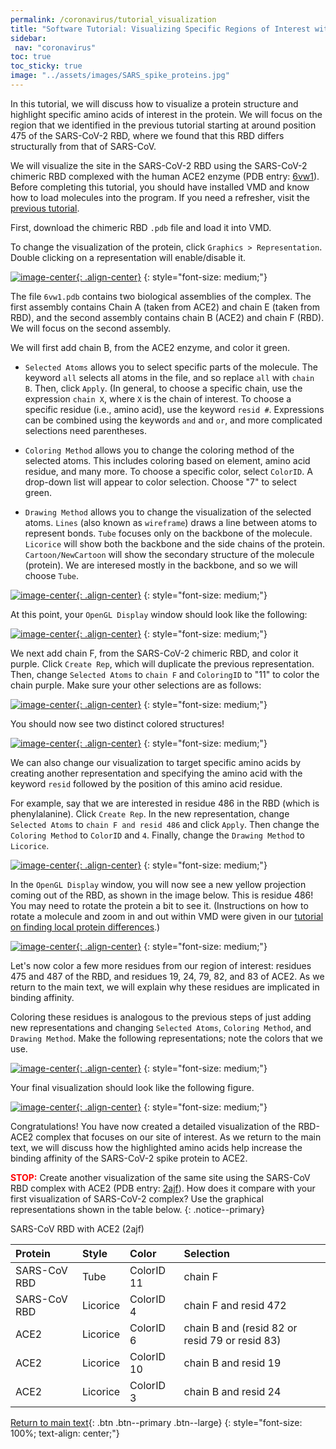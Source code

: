 ```yaml
---
permalink: /coronavirus/tutorial_visualization
title: "Software Tutorial: Visualizing Specific Regions of Interest within the Spike Protein Structure"
sidebar:
 nav: "coronavirus"
toc: true
toc_sticky: true
image: "../assets/images/SARS_spike_proteins.jpg"
---
```


In this tutorial, we will discuss how to visualize a protein structure and highlight specific amino acids of interest in the protein. We will focus on the region that we identified in the previous tutorial starting at around position 475 of the SARS-CoV-2 RBD, where we found that this RBD differs structurally from that of SARS-CoV.

We will visualize the site in the SARS-CoV-2 RBD using the SARS-CoV-2 chimeric RBD complexed with the human ACE2 enzyme (PDB entry: <a href="https://www.rcsb.org/structure/6vw1" target="_blank">6vw1</a>). Before completing this tutorial, you should have installed VMD and know how to load molecules into the program. If you need a refresher, visit the <a href="tutorial_multiseq" target="_blank">previous tutorial</a>.

First, download the chimeric RBD `.pdb` file and load it into VMD.

To change the visualization of the protein, click `Graphics > Representation`. Double clicking on a representation will enable/disable it.

[![image-center](../assets/images/600px/Ridge4.png){: .align-center}](../assets/images/Ridge4.png)
{: style="font-size: medium;"}

The file `6vw1.pdb` contains two biological assemblies of the complex. The first assembly contains Chain A (taken from ACE2) and chain E (taken from RBD), and the second assembly contains chain B (ACE2) and chain F (RBD). We will focus on the second assembly.

We will first add chain B, from the ACE2 enzyme, and color it green.

* `Selected Atoms` allows you to select specific parts of the molecule. The keyword `all` selects all atoms in the file, and so replace `all` with `chain B`. Then, click `Apply`. (In general, to choose a specific chain, use the expression `chain X`, where `X` is the chain of interest. To choose a specific residue (i.e., amino acid), use the keyword `resid #`. Expressions can be combined using the keywords `and` and `or`, and more complicated selections need parentheses.

* `Coloring Method` allows you to change the coloring method of the selected atoms. This includes coloring based on element, amino acid residue, and many more. To choose a specific color, select `ColorID`. A drop-down list will appear to color selection. Choose "7" to select green.

* `Drawing Method` allows you to change the visualization of the selected atoms. `Lines` (also known as `wireframe`) draws a line between atoms to represent bonds. `Tube` focuses only on the backbone of the molecule.  `Licorice` will show both the backbone and the side chains of the protein. `Cartoon/NewCartoon` will show the secondary structure of the molecule (protein). We are interesed mostly in the backbone, and so we will choose `Tube`.

[![image-center](../assets/images/600px/Ridge5.png){: .align-center}](../assets/images/Ridge5.png)
{: style="font-size: medium;"}

At this point, your `OpenGL Display` window should look like the following:

[![image-center](../assets/images/600px/Ridge6.png){: .align-center}](../assets/images/Ridge6.png)
{: style="font-size: medium;"}

We next add chain F, from the SARS-CoV-2 chimeric RBD, and color it purple. Click `Create Rep`, which will duplicate the previous representation. Then, change `Selected Atoms` to `chain F` and `ColoringID` to "11" to color the chain purple. Make sure your other selections are as follows:

[![image-center](../assets/images/600px/Ridge7.png){: .align-center}](../assets/images/Ridge7.png)
{: style="font-size: medium;"}

You should now see two distinct colored structures!

[![image-center](../assets/images/600px/Ridge8.png){: .align-center}](../assets/images/Ridge8.png)
{: style="font-size: medium;"}

We can also change our visualization to target specific amino acids by creating another representation and specifying the amino acid with the keyword `resid` followed by the position of this amino acid residue.

For example, say that we are interested in residue 486 in the RBD (which is phenylalanine). Click `Create Rep`. In the new representation, change `Selected Atoms` to `chain F and resid 486` and click `Apply`. Then change the `Coloring Method` to `ColorID` and `4`. Finally, change the `Drawing Method` to `Licorice`.

[![image-center](../assets/images/600px/Ridge8-1.png){: .align-center}](../assets/images/Ridge8-1.png)
{: style="font-size: medium;"}

In the `OpenGL Display` window, you will now see a new yellow projection coming out of the RBD, as shown in the image below. This is residue 486! You may need to rotate the protein a bit to see it. (Instructions on how to rotate a molecule and zoom in and out within VMD were given in our [tutorial on finding local protein differences](tutorial_multiseq).)

[![image-center](../assets/images/600px/Ridge8-2.png){: .align-center}](../assets/images/Ridge8-2.png)
{: style="font-size: medium;"}

Let's now color a few more residues from our region of interest: residues 475 and 487 of the RBD, and residues 19, 24, 79, 82, and 83 of ACE2. As we return to the main text, we will explain why these residues are implicated in binding affinity.  

Coloring these residues is analogous to the previous steps of just adding new representations and changing `Selected Atoms`, `Coloring Method`, and `Drawing Method`. Make the following representations; note the colors that we use.

[![image-center](../assets/images/600px/Ridge9.png){: .align-center}](../assets/images/Ridge9.png)
{: style="font-size: medium;"}

Your final visualization should look like the following figure.

[![image-center](../assets/images/600px/Ridge10.png){: .align-center}](../assets/images/Ridge10.png)
{: style="font-size: medium;"}

Congratulations! You have now created a detailed visualization of the RBD-ACE2 complex that focuses on our site of interest. As we return to the main text, we will discuss how the highlighted amino acids help increase the binding affinity of the SARS-CoV-2 spike protein to ACE2.

<span style="color:red">**STOP:**</span> Create another visualization of the same site using the SARS-CoV RBD complex with ACE2 (PDB entry: <a href="https://www.rcsb.org/structure/2AJF" target="_blank">2ajf</a>). How does it compare with your first visualization of SARS-CoV-2 complex? Use the graphical representations shown in the table below.
{: .notice--primary}

SARS-CoV RBD with ACE2 (2ajf)

| Protein | Style | Color | Selection |
| :-------| :-----| :-----| :---------|
| SARS-CoV RBD| Tube| ColorID 11| chain F|
| SARS-CoV RBD| Licorice| ColorID 4| chain F and resid 472|
|ACE2| Licorice| ColorID 6| chain B and (resid 82 or resid 79 or resid 83)|
|ACE2| Licorice| ColorID 10| chain B and resid 19|
|ACE2| Licorice| ColorID 3| chain B and resid 24|




[Return to main text](structural_diff#analyzing-three-sites-of-conformational-differences){: .btn .btn--primary .btn--large}
{: style="font-size: 100%; text-align: center;"}
